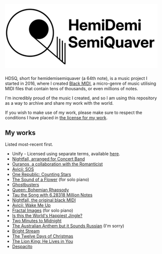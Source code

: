 # ![HemiDemiSemiQuaver](./HDSQ.png)

HDSQ, short for hemidemisemiquaver (a 64th note), is a music project I started
in 2016, where I created [Black MIDI](https://en.wikipedia.org/wiki/Black_MIDI),
a micro-genre of music utilising MIDI files that contain tens of thousands, or
even millions of notes.

I'm incredibly proud of the music I created, and so I am using this repository
as a way to archive and share my work with the world.

If you wish to make use of my work, please make sure to respect the conditions
I have placed in [the license for my work](./LICENSE.md).

## My works

Listed most-recent first.

* Unify - Licensed using separate terms, available [here](https://github.com/TheConvergenceProject/Unify).
* [Nightfall, arranged for Concert Band](./Nightfall/Concert%20Band/)
* [Ouranos, a collaboration with the Romanticist](./Ouranos/)
* [Avicii: SOS](./SOS/)
* [One Republic: Counting Stars](./Counting%20Stars/)
* [The Sound of a Flower](./The%20Sound%20of%20a%20Flower/) (for solo piano)
* [Ghostbusters](./Ghostbusters/)
* [Queen: Bohemian Rhapsody](./Boehmian%20Rhapsody/)
* [Tau the Song with 6.28318 Million Notes](./Tau/)
* [Nightfall, the original black MIDI](./Nightfall/Black%20MIDI/)
* [Avicii: Wake Me Up](./Wake%20Me%20Up/)
* [Fractal Images](./Fractal%20Images/) (for solo piano)
* [Is this the World's Happiest Jingle?](./Worlds%20Happiest%20Jingle/)
* [Two Minutes to Midnight](./Two%20Minutes%20To%20Midnight/)
* [The Australian Anthem but it Sounds Russian](./Autralian%20Anthem%20Russian/) (I'm sorry)
* [Bright Stream](./Bright%20Stream/)
* [The Twelve Days of Christmas](./Twelve%20Days%20of%20Christmas/)
* [The Lion King: He Lives in You](./He%20Lives%20in%20You/)
* [Despacito](./Despacito/)
